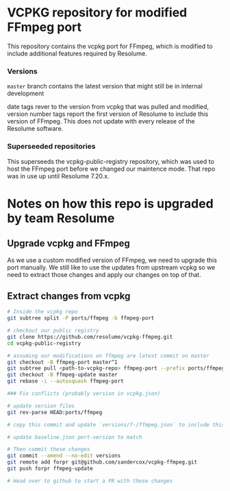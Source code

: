 # VCPKG repository for modified FFmpeg port

This repository contains the vcpkg port for FFmpeg, which is modified to include additional features required by Resolume.

### Versions

`master` branch contains the latest version that might still be in internal development

date tags rever to the version from vcpkg that was pulled and modified, version number tags report the first version of Resolume to include this version of FFmpeg.
This does not update with every release of the Resolume software.

### Superseeded repositories

This superseeds the vcpkg-public-registry repository, which was used to host the FFmpeg port before we changed our maintence mode. That repo was in use up until Resolume 7.20.x.

# Notes on how this repo is upgraded by team Resolume

## Upgrade vcpkg and FFmpeg

As we use a custom modified version of FFmpeg, we need to upgrade this port manually. We still like to use the updates from upstream vcpkg so we need to extract those changes and apply our changes on top of that.

## Extract changes from vcpkg

```bash
# Inside the vcpkg repo
git subtree split -P ports/ffmpeg -b ffmpeg-port

# checkout our public registry
git clone https://github.com/resolume/vcpkg-ffmpeg.git
cd vcpkg-public-registry

# assuming our modifications on ffmpeg are latest commit on master
git checkout -B ffmpeg-port master^1
git subtree pull <path-to-vcpkg-repo> ffmpeg-port --prefix ports/ffmpeg
git checkout -B ffmpeg-update master
git rebase -i --autosquash ffmpeg-port

### Fix conflicts (probably version in vcpkg.json)

# update version files
git rev-parse HEAD:ports/ffmpeg

# copy this commit and update `versions/f-/ffmpeg.json` to include this version (with new port file version)

# update baseline.json port-version to match

# Then commit these changes
git commit --amend --no-edit versions
git remote add forpr git@github.com/sandercox/vcpkg-ffmpeg.git
git push forpr ffmpeg-update

# Head over to github to start a PR with these changes
```
